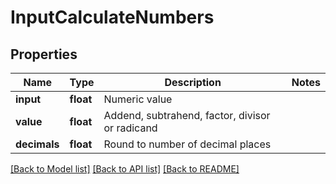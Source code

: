 # InputCalculateNumbers

## Properties
Name | Type | Description | Notes
------------ | ------------- | ------------- | -------------
**input** | **float** | Numeric value | 
**value** | **float** | Addend, subtrahend, factor, divisor or radicand | 
**decimals** | **float** | Round to number of decimal places | 

[[Back to Model list]](../README.md#documentation-for-models) [[Back to API list]](../README.md#documentation-for-api-endpoints) [[Back to README]](../README.md)


